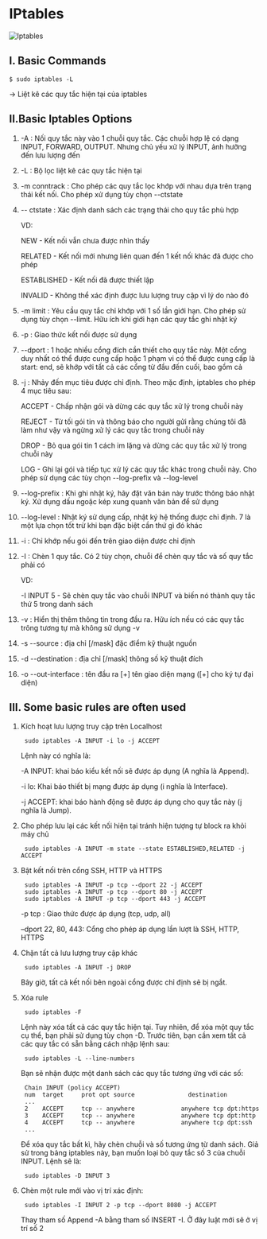 # IPtables

![Iptables](https://user-images.githubusercontent.com/97789851/154507989-4efe18d2-80f3-45ac-a636-1064830a7c7a.jpg)

## I. Basic Commands

	$ sudo iptables -L

-> Liệt kê các quy tắc hiện tại của iptables

## II.Basic Iptables Options
1. -A : Nối quy tắc này vào 1 chuỗi quy tắc. Các chuỗi hợp lệ có dạng INPUT, FORWARD, OUTPUT. Nhưng chủ yếu xử lý INPUT, ảnh hưởng đến lưu lượng đến
2. -L : Bộ lọc liệt kê các quy tắc hiện tại
3. -m conntrack : Cho phép các quy tắc lọc khớp với nhau dựa trên trạng thái kết nối. Cho phép xử dụng tùy chọn --ctstate
4. -- ctstate : Xác định danh sách các trạng thái cho quy tắc phù hợp
    
	VD:

	NEW - Kết nối vẫn chưa được nhìn thấy
		
	RELATED - Kết nối mới nhưng liên quan đến 1 kết nối khác đã được cho phép
		
	ESTABLISHED - Kết nối đã được thiết lập
		
	INVALID - Không thể xác định được lưu lượng truy cập vì lý do nào đó
5. -m limit : Yêu cầu quy tắc chỉ khớp với 1 số lần giới hạn. Cho phép sử dụng tùy chọn --limit. Hữu ích khi giới hạn các quy tắc ghi nhật ký
6. -p : Giao thức kết nối được sử dụng
7. --dport : 1 hoặc nhiều cổng đích cần thiết cho quy tắc này. Một cổng duy nhất có thể được cung cấp hoặc 1 phạm vi có thể được cung cấp là start: end, sẽ khớp với tất cả các cổng từ đầu đến cuối, bao gồm cả
8. -j : Nhảy đến mục tiêu được chỉ định. Theo mặc định, iptables cho phép 4 mục tiêu sau:
		
	ACCEPT - Chấp nhận gói và dừng các quy tắc xử lý trong chuỗi này
		
	REJECT - Từ tối gói tin và thông báo cho người gửi rằng chúng tôi đã làm như vậy và ngừng xử lý các quy tắc trong chuỗi này
		
	DROP - Bỏ qua gói tin 1 cách im lặng và dừng các quy tắc xử lý trong chuỗi này
	
	LOG - Ghi lại gói và tiếp tục xử lý các quy tắc khác trong chuỗi này. Cho phép sử dụng các tùy chọn --log-prefix và --log-level
9. --log-prefix : Khi ghi nhật ký, hãy đặt văn bản này trước thông báo nhật ký. Xử dụng dấu ngoặc kép xung quanh văn bản để sử dụng
10. --log-level : Nhật ký sử dụng cấp, nhật ký hệ thống được chỉ định. 7 là một lựa chọn tốt trừ khi bạn đặc biệt cần thứ gì đó khác
11. -i : Chỉ khớp nếu gói đến trên giao diện được chỉ định
12. -I : Chèn 1 quy tắc. Có 2 tùy chọn, chuỗi để chèn quy tắc và số quy tắc phải có
	
	VD: 
	
	-I INPUT 5 - Sẽ chèn quy tắc vào chuỗi INPUT và biến nó thành quy tắc thứ 5 trong danh sách
13. -v : Hiển thị thêm thông tin trong đầu ra. Hữu ích nếu có các quy tắc trông tương tự mà không sử dụng -v
14. -s --source : địa chỉ [/mask] đặc điểm kỹ thuật nguồn
15. -d --destination : địa chỉ [/mask] thông số kỹ thuật đích
16. -o --out-interface : tên đầu ra [+] tên giao diện mạng ([+] cho ký tự đại diện)

## III. Some basic rules are often used
1. Kích hoạt lưu lượng truy cập trên Localhost

		sudo iptables -A INPUT -i lo -j ACCEPT
	Lệnh này có nghĩa là:

	-A INPUT: khai báo kiểu kết nối sẽ được áp dụng (A nghĩa là Append).

	-i lo: Khai báo thiết bị mạng được áp dụng (i nghĩa là Interface).
	
	-j ACCEPT: khai báo hành động sẽ được áp dụng cho quy tắc này (j nghĩa là Jump).
2. Cho phép lưu lại các kết nối hiện tại tránh hiện tượng tự block ra khỏi máy chủ

		sudo iptables -A INPUT -m state --state ESTABLISHED,RELATED -j ACCEPT
3. Bật kết nối trên cổng SSH, HTTP và HTTPS

		sudo iptables -A INPUT -p tcp --dport 22 -j ACCEPT
		sudo iptables -A INPUT -p tcp --dport 80 -j ACCEPT
		sudo iptables -A INPUT -p tcp --dport 443 -j ACCEPT
	-p tcp : Giao thức được áp dụng (tcp, udp, all)

	–dport 22, 80, 443: Cổng cho phép áp dụng lần lượt là SSH, HTTP, HTTPS
4. Chặn tất cả lưu lượng truy cập khác

		sudo iptables -A INPUT -j DROP

	Bây giờ, tất cả kết nối bên ngoài cổng được chỉ định sẽ bị ngắt.
5. Xóa rule

		sudo iptables -F
	Lệnh này xóa tất cả các quy tắc hiện tại. Tuy nhiên, để xóa một quy tắc cụ thể, bạn phải sử dụng tùy chọn -D. Trước tiên, bạn cần xem tất cả các quy tắc có sẵn bằng cách nhập lệnh sau:
		
		sudo iptables -L --line-numbers
	Bạn sẽ nhận được một danh sách các quy tắc tương ứng với các số:

		Chain INPUT (policy ACCEPT)
		num  target     prot opt source               destination
		...
		2    ACCEPT     tcp -- anywhere             anywhere tcp dpt:https
		3    ACCEPT     tcp -- anywhere             anywhere tcp dpt:http
		4    ACCEPT     tcp -- anywhere             anywhere tcp dpt:ssh
		...
	Để xóa quy tắc bất kì, hãy chèn chuỗi và số tương ứng từ danh sách. Giả sử trong bảng iptables này, bạn muốn loại bỏ quy tắc số 3 của chuỗi INPUT. Lệnh sẽ là:
		
		sudo iptables -D INPUT 3
6. Chèn một rule mới vào vị trí xác định:

		sudo iptables -I INPUT 2 -p tcp --dport 8080 -j ACCEPT
	Thay tham số Append -A  bằng tham số INSERT -I. Ở đây luật mới sẽ ở vị trí số 2
